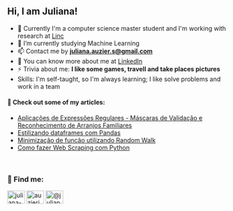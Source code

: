 <p align="center">
  <h2>Hi, I am Juliana!</h2>
</p>

- 🔭 Currently I'm a computer science master student and I'm working with research at [Linc](https://github.com/linc-ufpa-br)
- 🌱 I’m currently studying Machine Learning
- 📫 Contact me by **juliana.auzier.s@gmail.com**
- 📄 You can know more about me at [LinkedIn](https://www.linkedin.com/in/juliana-auzier/)
- ⚡ Trivia about me: **I like some games, travell and take places pictures**
- Skills: I'm self-taught, so I'm always learning; I like solve problems and work in a team

<!--details>
  <summary><b>🛠️ Some languages and tools I use:</b></summary>
  <br/>
<p align="left"> <a href="https://www.w3.org/html/" target="_blank"> <img src="https://raw.githubusercontent.com/devicons/devicon/master/icons/html5/html5-original-wordmark.svg" alt="html5" width="40" height="40"/> </a> <a href="https://www.mysql.com/" target="_blank"> <img src="https://raw.githubusercontent.com/devicons/devicon/master/icons/mysql/mysql-original-wordmark.svg" alt="mysql" width="40" height="40"/> </a> <a href="https://www.python.org" target="_blank"> <img src="https://raw.githubusercontent.com/devicons/devicon/master/icons/python/python-original.svg" alt="python" width="40" height="40"/> </a> <a href="https://isocpp.org/" target="_blank"> <img src="https://raw.githubusercontent.com/isocpp/logos/master/cpp_logo.png" alt="cpp" width="40" height="40"/> </a><a href="https://scikit-learn.org/" target="_blank"> <img src="https://upload.wikimedia.org/wikipedia/commons/0/05/Scikit_learn_logo_small.svg" alt="scikit_learn" width="40" height="40"/> </a> <img src="[http://www.endtoend.ai/assets/blog/misc/jupyter-notebook-extensions-to-enhance-your-efficiency/front.svg]"> <img src ="https://upload.wikimedia.org/wikipedia/commons/thumb/3/38/Jupyter_logo.svg/1200px-Jupyter_logo.svg.png" alt="jupyter notebook" width="40" height="40"/> </a> <!--a href="https://www.tensorflow.org" target="_blank"> <img src="https://www.vectorlogo.zone/logos/tensorflow/tensorflow-icon.svg" alt="tensorflow" width="40" height="40"/> </a>-- </a> <a href="https://www.jetbrains.com/pt-br/pycharm/download/#section=windows" target="_blank"> <img src="https://seeklogo.com/images/P/pycharm-edu-logo-73119B2E09-seeklogo.com.png" alt="pycharm" width="40" height="40"/> </a> </a> <a href="https://www.figma.com/" target="_blank"> <img src="https://upload.wikimedia.org/wikipedia/commons/thumb/3/33/Figma-logo.svg/1667px-Figma-logo.svg.png" alt="figma" width="40" height="40"/> </a></p>
</details-->

#### 📕 Check out some of my articles:
<!-- BLOG-POST-LIST:START -->
- [Aplicações de Expressões Regulares - Máscaras de Validação e Reconhecimento de Arranjos Familiares](https://github.com/julianaAuzier/teoria-da-computacao/blob/main/Aplicacoes_de_Expressoes_Regulares__Mascaras_de_Validacao_e_Reconhecimento_de_Arranjos_Familiares%20(3).pdf)
- [Estilizando dataframes com Pandas](https://juliana-auzier.medium.com/estilizando-dataframes-com-pandas-15bcd8e5815f)
- [Minimização de funcão utilizando Random Walk](https://juliana-auzier.medium.com/minimiza%C3%A7%C3%A3o-de-func%C3%A3o-utilizando-random-walk-c85490035373)
- [Como fazer Web Scraping com Python](https://juliana-auzier.medium.com/como-fazer-web-scraping-com-python-9d52339293e8)
<!-- BLOG-POST-LIST:END -->

</br>
<h3 align="left">🔗 Find me:</h3>
<p align="left">
<a href="https://www.linkedin.com/in/juliana-auzier/" target="blank"><img align="center" src="https://raw.githubusercontent.com/rahuldkjain/github-profile-readme-generator/master/src/images/icons/Social/linked-in-alt.svg" alt="juliana-auzier" height="30" width="40" /></a>
<a href="https://www.instagram.com/auzierjuliana/" target="blank"><img align="center" src="https://raw.githubusercontent.com/rahuldkjain/github-profile-readme-generator/master/src/images/icons/Social/instagram.svg" alt="auzierjuliana" height="30" width="40" /></a>
<a href="https://medium.com/@juliana-auzier" target="blank"><img align="center" src="https://raw.githubusercontent.com/rahuldkjain/github-profile-readme-generator/master/src/images/icons/Social/medium.svg" alt="@juliana-auzier" height="30" width="40" /></a>
</p>
